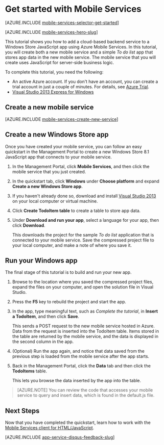<properties
	pageTitle="Get Started with Mobile Services for Windows Store JavaScript apps | Azure Mobile Services"
	description="Follow this tutorial to get started using Azure Mobile Services for Windows Store development in JavaScript."
	services="mobile-services"
	documentationCenter="windows"
	authors="ggailey777"
	manager="dwrede"
	editor=""/>

<tags
	ms.service="mobile-services"
	ms.date="10/06/2015"
	wacn.date=""/>

# Get started with Mobile Services

[AZURE.INCLUDE [mobile-services-selector-get-started](../includes/mobile-services-selector-get-started.md)]
&nbsp;

[AZURE.INCLUDE [mobile-services-hero-slug](../includes/mobile-services-hero-slug.md)]

This tutorial shows you how to add a cloud-based backend service to a Windows Store JavaScript app using Azure Mobile Services. In this tutorial, you will create both a new mobile service and a simple *To do list* app that stores app data in the new mobile service. The mobile service that you will create uses JavaScript for server-side business logic. 

To complete this tutorial, you need the following:

* An active Azure account. If you don't have an account, you can create a trial account in just a couple of minutes. For details, see [Azure Trial](/pricing/1rmb-trial/?WT.mc_id=A0E0E5C02&amp;returnurl=http%3A%2F%2Fazure.microsoft.com%2Fdocumentation%2Farticles%2Fmobile-services-javascript-backend-windows-store-javascript-get-started%2F).
* [Visual Studio 2013 Express for Windows]

## Create a new mobile service

[AZURE.INCLUDE [mobile-services-create-new-service](../includes/mobile-services-create-new-service.md)]

## Create a new Windows Store app

Once you have created your mobile service, you can follow an easy quickstart in the Management Portal to create a new Windows Store 8.1 JavaScript app that connects to your mobile service.

1.  In the Management Portal, click **Mobile Services**, and then click the mobile service that you just created.


2. In the quickstart tab, click **Windows** under **Choose platform** and expand **Create a new Windows Store app**.

3. If you haven't already done so, download and install [Visual Studio 2013][Visual Studio 2013 Express for Windows] on your local computer or virtual machine.

4. Click **Create TodoItem table** to create a table to store app data.

5. Under **Download and run your app**, select a language for your app, then click **Download**.

  	This downloads the project for the sample *To do list* application that is connected to your mobile service. Save the compressed project file to your local computer, and make a note of where you save it.

## Run your Windows app

The final stage of this tutorial is to build and run your new app.

1. Browse to the location where you saved the compressed project files, expand the files on your computer, and open the solution file in Visual Studio.

2. Press the **F5** key to rebuild the project and start the app.

3. In the app, type meaningful text, such as *Complete the tutorial*, in **Insert a TodoItem**, and then click **Save**.

   	This sends a POST request to the new mobile service hosted in Azure. Data from the request is inserted into the TodoItem table. Items stored in the table are returned by the mobile service, and the data is displayed in the second column in the app.

4. (Optional) Run the app again, and notice that data saved from the previous step is loaded from the mobile service after the app starts.
 
4. Back in the Management Portal, click the **Data** tab and then click the **TodoItems** table.

   	This lets you browse the data inserted by the app into the table.

>[AZURE.NOTE] You can review the code that accesses your mobile service to query and insert data, which is found in the default.js file.

## Next Steps
Now that you have completed the quickstart, learn how to work with the [Mobile Services client for HTML/JavaScript](/documentation/articles/mobile-services-html-how-to-use-client-library). 

[AZURE.INCLUDE [app-service-disqus-feedback-slug](../includes/app-service-disqus-feedback-slug.md)]

<!-- Anchors. -->
[Getting started with Mobile Services]:#getting-started
[Create a new mobile service]:#create-new-service
[Define the mobile service instance]:#define-mobile-service-instance
[Next Steps]:#next-steps

<!-- Images. -->

<!-- URLs. -->
[Visual Studio 2013 Express for Windows]: https://www.visualstudio.com/downloads/download-visual-studio-vs
[Mobile Services SDK]: http://go.microsoft.com/fwlink/?LinkId=257545
[Management Portal]: https://manage.windowsazure.cn/
